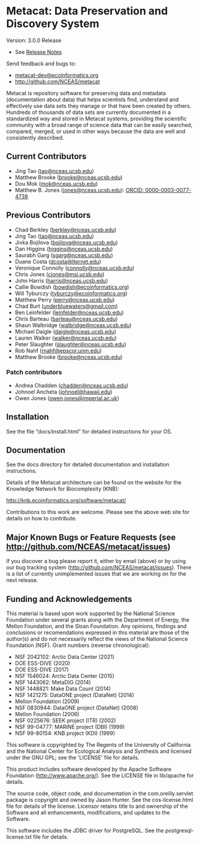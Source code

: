 # Metacat: Data Preservation and Discovery System

Version: 3.0.0 Release
- See [Release Notes](RELEASE-NOTES.md)

Send feedback and bugs to: 

- metacat-dev@ecoinformatics.org
- http://github.com/NCEAS/metacat

Metacat is repository software for preserving data and metadata
(documentation about data) that helps scientists find, understand and
effectively use data sets they manage or that have been created by
others. Hundreds of thousands of data sets are currently documented in
a standardized way and stored in Metacat systems, providing the
scientific community with a broad range of science data that can be
easily searched, compared, merged, or used in other ways because the
data are well and consistently described.

## Current Contributors

- Jing Tao (tao@nceas.ucsb.edu)
- Matthew Brooke (brooke@nceas.ucsb.edu)
- Dou Mok (mok@nceas.ucsb.edu)
- Matthew B. Jones (jones@nceas.ucsb.edu): [ORCID: 0000-0003-0077-4738](https://orcid.org/0000-0003-0077-4738)

## Previous Contributors

- Chad Berkley (berkley@nceas.ucsb.edu)
- Jing Tao (tao@nceas.ucsb.edu)
- Jivka Bojilova (bojilova@nceas.ucsb.edu)
- Dan Higgins (higgins@nceas.ucsb.edu)
- Saurabh Garg (sgarg@nceas.ucsb.edu)
- Duane Costa (dcosta@lternet.edu)
- Veronique Connolly (connolly@nceas.ucsb.edu)
- Chris Jones (cjones@msi.ucsb.edu)
- John Harris (harris@nceas.ucsb.edu)
- Callie Bowdish (bowdish@ecoinformatics.org)
- Will Tyburczy (tyburczy@ecoinformatics.org)
- Matthew Perry (perry@nceas.ucsb.edu)
- Chad Burt (underbluewaters@gmail.com)
- Ben Leinfelder (leinfelder@nceas.ucsb.edu)
- Chris Barteau (barteau@nceas.ucsb.edu)
- Shaun Walbridge (walbridge@nceas.ucsb.edu)
- Michael Daigle (daigle@nceas.ucsb.edu)
- Lauren Walker (walker@nceas.ucsb.edu)
- Peter Slaughter (slaughter@nceas.ucsb.edu)
- Rob Nahf (rnahf@epscor.unm.edu)
- Matthew Brooke (brooke@nceas.ucsb.edu)

### Patch contributors
- Andrea Chadden (chadden@nceas.ucsb.edu)
- Johnoel Ancheta (johnoel@hawaii.edu)
- Owen Jones (owen.jones@imperial.ac.uk)

## Installation
See the file "docs/install.html" for detailed instructions
for your OS.

## Documentation
See the docs directory for detailed documentation and installation
instructions.

Details of the Metacat architecture can be found on the website for
the Knowledge Network for Biocomplexity (KNB):

  http://knb.ecoinformatics.org/software/metacat/

Contributions to this work are welcome.  Please see the above web site
for details on how to contribute.

## Major Known Bugs or Feature Requests (see http://github.com/NCEAS/metacat/issues)
If you discover a bug please report it, either by email (above) or by using
our bug tracking system (http://github.com/NCEAS/metacat/issues). There is a
list of currently unimplemented issues that we are working on
for the next release.

## Funding and Acknowledgements

This material is based upon work supported by the National Science Foundation under several grants along with the Department of Energy, the Mellon Foundation, and the Sloan Foundation.  Any opinions, findings and conclusions or recomendations expressed in this material are those of the author(s) and do not necessarily reflect the views of the National Science Foundation (NSF). Grant numbers (reverse chronological):

- NSF 2042102: Arctic Data Center (2021)
- DOE ESS-DIVE (2020)
- DOE ESS-DIVE (2017)
- NSF 1546024: Arctic Data Center (2015)
- NSF 1443062: MetaDIG (2014)
- NSF 1448821: Make Data Count (2014)
- NSF 1421275: DataONE project (DataNet) (2014)
- Mellon Foundation (2009)
- NSF 0830944: DataONE project (DataNet) (2008)
- Mellon Foundation (2006)
- NSF 0225676: SEEK project (ITR) (2002)
- NSF 99-04777: MARINE project (DBI) (1999)
- NSF 99-80154: KNB project (KDI) (1999)

This software is copyrighted by The Regents of the University of California
and the National Center for Ecological Analysis and Synthesis
and licensed under the GNU GPL; see the 'LICENSE' file for
details.

This product includes software developed by the Apache Software
Foundation (http://www.apache.org/). See the LICENSE file in lib/apache
for details.

The source code, object code, and documentation in the com.oreilly.servlet
package is copyright and owned by Jason Hunter. See the cos-license.html file
for details of the license.  Licensor retains title to and ownership of the
Software and all enhancements, modifications, and updates to the Software.

This software includes the JDBC driver for PostgreSQL.  See the
postgresql-license.txt file for details.
